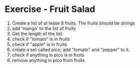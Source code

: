 # Exercise - Fruit Salad

1. Create a list of at lease 8 fruits.  The fruits should be strings
2. add 'mango' to the list of fruits
3. Get the length of the list.
4. check if "tomato" is in fruits
5. check if "apple" is in fruits
6. create a set called pico, add "tomato" and "pepper" to it.
7. check if anything in pico is in fruits
8. remove anything in pico from fruits


